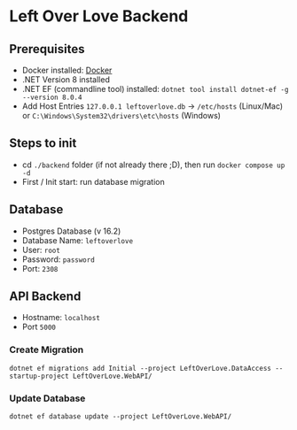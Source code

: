 # Left Over Love Backend

## Prerequisites
- Docker installed: [Docker](https://docs.docker.com/get-docker/)
- .NET Version 8 installed
- .NET EF (commandline tool) installed: `dotnet tool install dotnet-ef -g --version 8.0.4`
- Add Host Entries `127.0.0.1 leftoverlove.db` -> `/etc/hosts` (Linux/Mac) or `C:\Windows\System32\drivers\etc\hosts` (Windows)

## Steps to init
- cd `./backend` folder (if not already there ;D), then run `docker compose up -d`
- First / Init start: run database migration

## Database
- Postgres Database (v 16.2)
- Database Name: `leftoverlove`
- User: `root`
- Password: `password`
- Port: `2308`

## API Backend
- Hostname: `localhost`
- Port `5000`

### Create Migration

``` shell
dotnet ef migrations add Initial --project LeftOverLove.DataAccess --startup-project LeftOverLove.WebAPI/
```

### Update Database

``` shell
dotnet ef database update --project LeftOverLove.WebAPI/
```
